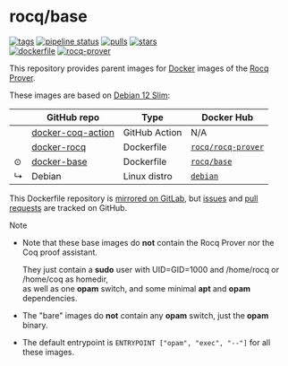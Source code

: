# rocq/base

[![tags](https://img.shields.io/badge/tags%20on-docker%20hub-blue.svg)](https://hub.docker.com/r/rocq/base#supported-tags "Supported tags on Docker Hub")
[![pipeline status](https://gitlab.com/coq-community/docker-base/badges/master/pipeline.svg)](https://gitlab.com/coq-community/docker-base/-/pipelines)
[![pulls](https://img.shields.io/docker/pulls/rocq/base.svg)](https://hub.docker.com/r/rocq/base "Number of pulls from Docker Hub")
[![stars](https://img.shields.io/docker/stars/rocq/base.svg)](https://hub.docker.com/r/rocq/base "Star the image on Docker Hub")  
[![dockerfile](https://img.shields.io/badge/dockerfile%20on-github-blue.svg)](https://github.com/coq-community/docker-base "Dockerfile source repository")
[![rocq-prover](https://img.shields.io/badge/see%20also-rocq%2Frocq--prover-brightgreen.svg)](https://hub.docker.com/r/rocq/rocq-prover "Docker images of the Rocq Prover")

This repository provides parent images for [Docker](https://www.docker.com/) images of the [Rocq Prover](https://rocq-prover.org).

These images are based on [Debian 12 Slim](https://hub.docker.com/_/debian/):

|   | GitHub repo                                                             | Type          | Docker Hub                                                       |
|---|-------------------------------------------------------------------------|---------------|------------------------------------------------------------------|
|   | [docker-coq-action](https://github.com/coq-community/docker-coq-action) | GitHub Action | N/A                                                              |
|   | [docker-rocq](https://github.com/coq-community/docker-rocq)             | Dockerfile    | [`rocq/rocq-prover`](https://hub.docker.com/r/rocq/rocq-prover/) |
| ⊙ | [docker-base](https://github.com/coq-community/docker-base)             | Dockerfile    | [`rocq/base`](https://hub.docker.com/r/rocq/base/)               |
| ↳ | Debian                                                                  | Linux distro  | [`debian`](https://hub.docker.com/_/debian/)                     |

This Dockerfile repository is [mirrored on GitLab](https://gitlab.com/coq-community/docker-base), but [issues](https://github.com/coq-community/docker-base/issues) and [pull requests](https://github.com/coq-community/docker-base/pulls) are tracked on GitHub.

> [!NOTE]
>
> * Note that these base images do **not** contain the Rocq Prover nor the Coq proof assistant.
>
>   They just contain a **sudo** user with UID=GID=1000 and /home/rocq or /home/coq as homedir,  
>   as well as one **opam** switch, and some minimal **apt** and **opam** dependencies.
>
> * The "bare" images do **not** contain any **opam** switch, just the **opam** binary.
>
> * The default entrypoint is `ENTRYPOINT ["opam", "exec", "--"]` for all these images.

<!-- tags -->
